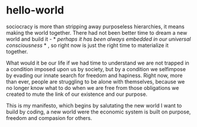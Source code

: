 # hello-world

sociocracy is more than stripping away purposeless hierarchies, it means making the world together. There had not been better time to dream a new world and build it - * *perhaps it has been always embedded in our universal consciousness* * , so right now is just the right time to materialize it together.  

What would it be our life if we had time to understand we are not trapped in a condition imposed upon us by society, but by a condition we selfimpose by evading our innate search for freedom and hapiness. Right now, more than ever, people are struggling to be alone with themselves, because we no longer know what to do when we are free from those obligations we created to mute the link of our existence and our purpose.     

This is my manifesto, which begins by salutating the new world I want to build by coding, a new world were the economic system is built on purpose, freedom and compasion for others.    










